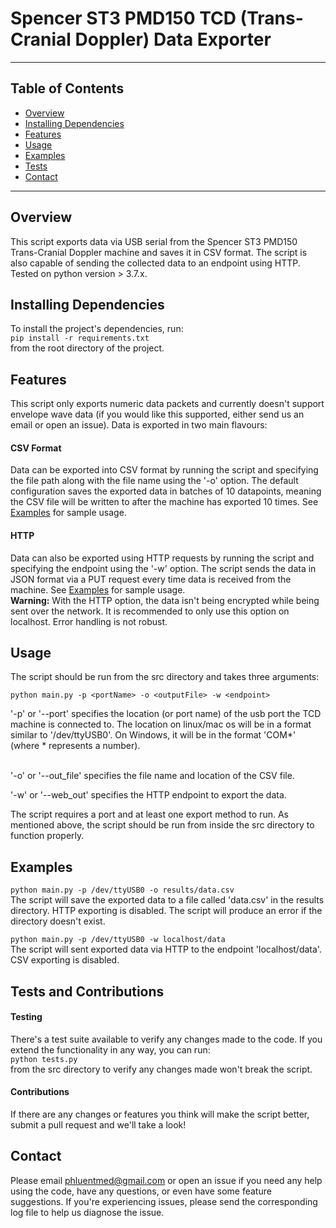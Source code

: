 # Spencer ST3 PMD150 TCD (Trans-Cranial Doppler) Data Exporter
_______________________________________________________________________________________________________________________________________
## Table of Contents
- [Overview](#overview)
- [Installing Dependencies](#installing-dependencies)
- [Features](#features)
- [Usage](#usage)
- [Examples](#examples)
- [Tests](#examples)
- [Contact](#contact)

________________________________________________________________________________________________________________________________________
## Overview
This script exports data via USB serial from the Spencer ST3 PMD150 Trans-Cranial 
Doppler machine and saves it in CSV format. The script is also capable of sending the 
collected data to an endpoint using HTTP. Tested on python version > 3.7.x.

## Installing Dependencies
To install the project's dependencies, run: <br>
`pip install -r requirements.txt` <br>
from the root directory of the project.

## Features
This script only exports numeric data packets and currently doesn't support envelope
wave data (if you would like this supported, either send us an email or open an issue).
Data is exported in two main flavours:

#### CSV Format
Data can be exported into CSV format by running the script and specifying the file path
along with the file name using the '-o' option. The default configuration saves the 
exported data in batches of 10 datapoints, meaning the CSV file will be written to after the machine 
has exported 10 times. See [Examples](#examples) for sample usage.

#### HTTP
Data can also be exported using HTTP requests by running the script and specifying the
endpoint using the '-w' option. The script sends the data in JSON format via a PUT
request every time data is received from the machine. See [Examples](#examples) for 
sample usage.<br>
**Warning:** With the HTTP option, the data isn't being encrypted while being sent over
the network. It is recommended to only use this option on localhost. Error handling is
not robust.

## Usage
The script should be run from the src directory and takes three arguments:<br>

`python main.py -p <portName> -o <outputFile> -w <endpoint>`<br>

'-p' or '--port' specifies the location (or port name) of the usb port the TCD machine
is connected to. The location on linux/mac os will be in a format similar to 
'/dev/ttyUSB0'. On Windows, it will be in the format 'COM*' (where * represents a 
number).<br><br>

'-o' or '--out_file' specifies the file name and location of the CSV file.<br>

'-w' or '--web_out' specifies the HTTP endpoint to export the data.<br>

The script requires a port and at least one export method to run. As mentioned above, 
the script should be run from inside the src directory to function properly.<br>

## Examples
`python main.py -p /dev/ttyUSB0 -o results/data.csv`<br>
The script will save the exported data to a file called 'data.csv' in the results
directory. HTTP exporting is disabled. The script will produce an error if the 
directory doesn't exist. <br>

`python main.py -p /dev/ttyUSB0 -w localhost/data`<br>
The script will sent exported data via HTTP to the endpoint 'localhost/data'. CSV 
exporting is disabled. <br>

## Tests and Contributions
#### Testing
There's a test suite available to verify any changes made to the code. If you extend
the functionality in any way, you can run: <br>
`python tests.py` <br>
from the src directory to verify any changes made won't break the script.<br>
#### Contributions
If there are any changes or features you think will make the script better, submit a 
pull request and we'll take a look!

## Contact

Please email phluentmed@gmail.com or open an issue if you need any help using the 
code, have any questions, or even have some feature suggestions. If you're
experiencing issues, please send the corresponding log file to help us diagnose
the issue.

